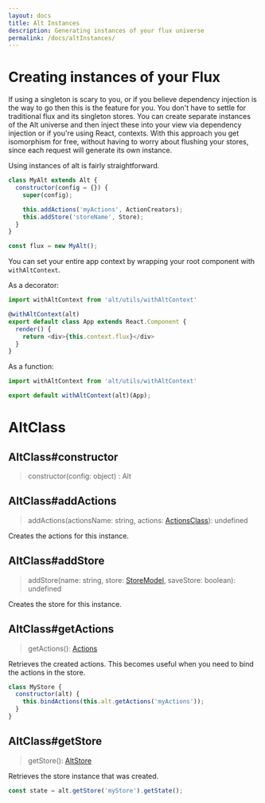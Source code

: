 ```yaml
---
layout: docs
title: Alt Instances
description: Generating instances of your flux universe
permalink: /docs/altInstances/
---
```


# Creating instances of your Flux

If using a singleton is scary to you, or if you believe dependency injection is the way to go then this is the feature for you. You don't have to settle for traditional flux and its singleton stores. You can create separate instances of the Alt universe and then inject these into your view via dependency injection or if you're using React, contexts. With this approach you get isomorphism for free, without having to worry about flushing your stores, since each request will generate its own instance.

Using instances of alt is fairly straightforward.

```js
class MyAlt extends Alt {
  constructor(config = {}) {
    super(config);

    this.addActions('myActions', ActionCreators);
    this.addStore('storeName', Store);
  }
}

const flux = new MyAlt();
```

You can set your entire app context by wrapping your root component with `withAltContext`.

As a decorator:

```js
import withAltContext from 'alt/utils/withAltContext'

@withAltContext(alt)
export default class App extends React.Component {
  render() {
    return <div>{this.context.flux}</div>
  }
}
```

As a function:

```js
import withAltContext from 'alt/utils/withAltContext'

export default withAltContext(alt)(App);
```

# AltClass

## AltClass#constructor

> constructor(config: object) : Alt

## AltClass#addActions

> addActions(actionsName: string, actions: [ActionsClass](createActions.md)): undefined

Creates the actions for this instance.

## AltClass#addStore

> addStore(name: string, store: [StoreModel](createStore.md), saveStore: boolean): undefined

Creates the store for this instance.

## AltClass#getActions

> getActions(): [Actions](actions.md)

Retrieves the created actions. This becomes useful when you need to bind the actions in the store.

```js
class MyStore {
  constructor(alt) {
    this.bindActions(this.alt.getActions('myActions'));
  }
}
```

## AltClass#getStore

> getStore(): [AltStore](stores.md)

Retrieves the store instance that was created.

```js
const state = alt.getStore('myStore').getState();
```
